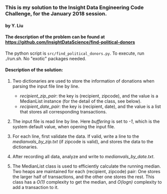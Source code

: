 ### This is my solution to the Insight Data Engineering Code Challenge, for the January 2018 session.
#### by Y. Liu

#### The description of the problem can be found at https://github.com/InsightDataScience/find-political-donors

The python script is `src/find_political_donors.py`. To execute, run *./run.sh*. No "exotic" packages needed.

#### Description of the solution:

1. Two dictionaries are used to store the information of donations when parsing the input file line by line.
    * *recipient_zip_pair*: the key is (recipient, zipcode), and the value is a MedianList instance (for the detail of the class, see below).
    * *recipient_date_pair*: the key is (recipient, date), and the value is a list that stores all corresponding transactions.

2. The input file is read line by line. Here *buffering* is set to *-1*, which is the system default value, when opening the input file.

3. For each line, first validate the data. If valid, write a line to the *medianvals_by_zip.txt* (if zipcode is valid), and stores the data to the dictionaries.

4. After recording all data, analyze and write to *medianvals_by_date.txt*.

5. The MedianList class is used to efficiently calculate the running median. Two heaps are maintained for each (recipient, zipcode) pair: One stores the larger half of transactions, and the other one stores the rest. This class has a *O(1)* complexity to get the median, and *O(logn)* complexity to add a transaction to it.

